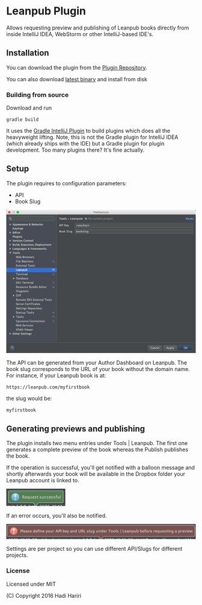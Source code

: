 # Leanpub Plugin

Allows requesting preview and publishing of Leanpub books directly from inside
IntelliJ IDEA, WebStorm or other IntelliJ-based IDE's.

## Installation

You can download the plugin from the [Plugin Repository](https://plugins.jetbrains.com/plugin/8167?pr=).

You can also download [latest binary](distro/leanpub-1.0.zip) and install from disk
### Building from source

Download and run 

    gradle build
    
It uses the [Gradle IntelliJ Plugin](https://github.com/JetBrains/gradle-intellij-plugin) to build plugins which does all the heavyweight lifting. Note, this is not the Gradle plugin for IntelliJ IDEA (which already ships with the IDE)
but a Gradle plugin for plugin development. Too many plugins there? It's fine actually. 



## Setup

The plugin requires to configuration parameters:

* API
* Book Slug

![Config](images/config.png)

The API can be generated from your Author Dashboard on Leanpub. The book slug corresponds to the URL of your book without the
domain name. For instance, if your Leanpub book is at:

    https://leanpub.com/myfirstbook

the slug would be:

    myfirstbook


## Generating previews and publishing 

The plugin installs two menu entries under Tools | Leanpub. The first one generates a complete preview of the book whereas the Publish 
publishes the book. 

If the operation is successful, you'll get notified with a balloon message and shortly afterwards your book will be available in the Dropbox
folder your Leanpub account is linked to. 

![Success](images/success.png)

If an error occurs, you'll also be notified.

![Error](images/error.png)


Settings are per project so you can use different API/Slugs for different projects.

### License

Licensed under MIT

(C) Copyright 2016 Hadi Hariri 



